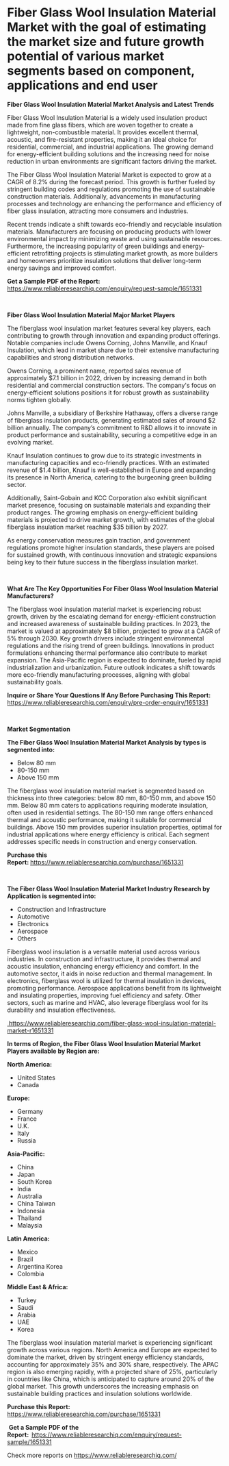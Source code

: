 <p><h1>Fiber Glass Wool Insulation Material Market with the goal of estimating the market size and future growth potential of various market segments based on component, applications and end user</h1></p><p><strong>Fiber Glass Wool Insulation Material Market Analysis and Latest Trends</strong></p>
<p><p>Fiber Glass Wool Insulation Material is a widely used insulation product made from fine glass fibers, which are woven together to create a lightweight, non-combustible material. It provides excellent thermal, acoustic, and fire-resistant properties, making it an ideal choice for residential, commercial, and industrial applications. The growing demand for energy-efficient building solutions and the increasing need for noise reduction in urban environments are significant factors driving the market.</p><p>The Fiber Glass Wool Insulation Material Market is expected to grow at a CAGR of 8.2% during the forecast period. This growth is further fueled by stringent building codes and regulations promoting the use of sustainable construction materials. Additionally, advancements in manufacturing processes and technology are enhancing the performance and efficiency of fiber glass insulation, attracting more consumers and industries.</p><p>Recent trends indicate a shift towards eco-friendly and recyclable insulation materials. Manufacturers are focusing on producing products with lower environmental impact by minimizing waste and using sustainable resources. Furthermore, the increasing popularity of green buildings and energy-efficient retrofitting projects is stimulating market growth, as more builders and homeowners prioritize insulation solutions that deliver long-term energy savings and improved comfort.</p></p>
<p><strong>Get a Sample PDF of the Report:&nbsp;</strong> <a href="https://www.reliableresearchiq.com/enquiry/request-sample/1651331?utm_campaign=3046&utm_medium=2&utm_source=Github&utm_content=ia&utm_term=24032025&utm_id=fiber-glass-wool-insulation-material">https://www.reliableresearchiq.com/enquiry/request-sample/1651331</a></p>
<p>&nbsp;</p>
<p><strong>Fiber Glass Wool Insulation Material Major Market Players</strong></p>
<p><p>The fiberglass wool insulation market features several key players, each contributing to growth through innovation and expanding product offerings. Notable companies include Owens Corning, Johns Manville, and Knauf Insulation, which lead in market share due to their extensive manufacturing capabilities and strong distribution networks.</p><p>Owens Corning, a prominent name, reported sales revenue of approximately $7.1 billion in 2022, driven by increasing demand in both residential and commercial construction sectors. The company's focus on energy-efficient solutions positions it for robust growth as sustainability norms tighten globally.</p><p>Johns Manville, a subsidiary of Berkshire Hathaway, offers a diverse range of fiberglass insulation products, generating estimated sales of around $2 billion annually. The company’s commitment to R&D allows it to innovate in product performance and sustainability, securing a competitive edge in an evolving market.</p><p>Knauf Insulation continues to grow due to its strategic investments in manufacturing capacities and eco-friendly practices. With an estimated revenue of $1.4 billion, Knauf is well-established in Europe and expanding its presence in North America, catering to the burgeoning green building sector.</p><p>Additionally, Saint-Gobain and KCC Corporation also exhibit significant market presence, focusing on sustainable materials and expanding their product ranges. The growing emphasis on energy-efficient building materials is projected to drive market growth, with estimates of the global fiberglass insulation market reaching $35 billion by 2027.</p><p>As energy conservation measures gain traction, and government regulations promote higher insulation standards, these players are poised for sustained growth, with continuous innovation and strategic expansions being key to their future success in the fiberglass insulation market.</p></p>
<p>&nbsp;</p>
<p><strong>What Are The Key Opportunities For Fiber Glass Wool Insulation Material Manufacturers?</strong></p>
<p><p>The fiberglass wool insulation material market is experiencing robust growth, driven by the escalating demand for energy-efficient construction and increased awareness of sustainable building practices. In 2023, the market is valued at approximately $8 billion, projected to grow at a CAGR of 5% through 2030. Key growth drivers include stringent environmental regulations and the rising trend of green buildings. Innovations in product formulations enhancing thermal performance also contribute to market expansion. The Asia-Pacific region is expected to dominate, fueled by rapid industrialization and urbanization. Future outlook indicates a shift towards more eco-friendly manufacturing processes, aligning with global sustainability goals.</p></p>
<p><strong>Inquire or Share Your Questions If Any Before Purchasing This Report:</strong> <a href="https://www.reliableresearchiq.com/enquiry/pre-order-enquiry/1651331?utm_campaign=3046&utm_medium=2&utm_source=Github&utm_content=ia&utm_term=24032025&utm_id=fiber-glass-wool-insulation-material">https://www.reliableresearchiq.com/enquiry/pre-order-enquiry/1651331</a></p>
<p>&nbsp;</p>
<p><strong>Market Segmentation</strong></p>
<p><strong>The Fiber Glass Wool Insulation Material Market Analysis by types is segmented into:</strong></p>
<p><ul><li>Below 80 mm</li><li>80-150 mm</li><li>Above 150 mm</li></ul></p>
<p><p>The fiberglass wool insulation material market is segmented based on thickness into three categories: below 80 mm, 80-150 mm, and above 150 mm. Below 80 mm caters to applications requiring moderate insulation, often used in residential settings. The 80-150 mm range offers enhanced thermal and acoustic performance, making it suitable for commercial buildings. Above 150 mm provides superior insulation properties, optimal for industrial applications where energy efficiency is critical. Each segment addresses specific needs in construction and energy conservation.</p></p>
<p><strong>Purchase this Report:&nbsp;</strong><a href="https://www.reliableresearchiq.com/purchase/1651331?utm_campaign=3046&utm_medium=2&utm_source=Github&utm_content=ia&utm_term=24032025&utm_id=fiber-glass-wool-insulation-material">https://www.reliableresearchiq.com/purchase/1651331</a></p>
<p>&nbsp;</p>
<p><strong>The Fiber Glass Wool Insulation Material Market Industry Research by Application is segmented into:</strong></p>
<p><ul><li>Construction and Infrastructure</li><li>Automotive</li><li>Electronics</li><li>Aerospace</li><li>Others</li></ul></p>
<p><p>Fiberglass wool insulation is a versatile material used across various industries. In construction and infrastructure, it provides thermal and acoustic insulation, enhancing energy efficiency and comfort. In the automotive sector, it aids in noise reduction and thermal management. In electronics, fiberglass wool is utilized for thermal insulation in devices, promoting performance. Aerospace applications benefit from its lightweight and insulating properties, improving fuel efficiency and safety. Other sectors, such as marine and HVAC, also leverage fiberglass wool for its durability and insulation effectiveness.</p></p>
<p><a href="https://www.reliableresearchiq.com/fiber-glass-wool-insulation-material-market-r1651331?utm_campaign=3046&utm_medium=2&utm_source=Github&utm_content=ia&utm_term=24032025&utm_id=fiber-glass-wool-insulation-material">&nbsp;https://www.reliableresearchiq.com/fiber-glass-wool-insulation-material-market-r1651331</a></p>
<p><strong>In terms of Region, the Fiber Glass Wool Insulation Material Market Players available by Region are:</strong></p>
<p>
    <p> <strong> North America: </strong>
        <ul>
            <li>United States</li>
            <li>Canada</li>
        </ul>
        </p> 
    <p> <strong> Europe: </strong>
        <ul>
            <li>Germany</li>
            <li>France</li>
            <li>U.K.</li>
            <li>Italy</li>
            <li>Russia</li>
        </ul>
        </p> 
    <p> <strong> Asia-Pacific: </strong>
        <ul>
            <li>China</li>
            <li>Japan</li>
            <li>South Korea</li>
            <li>India</li>
            <li>Australia</li>
            <li>China Taiwan</li>
            <li>Indonesia</li>
            <li>Thailand</li>
            <li>Malaysia</li>
        </ul>
        </p> 
    <p> <strong> Latin America: </strong>
        <ul>
            <li>Mexico</li>
            <li>Brazil</li>
            <li>Argentina Korea</li>
            <li>Colombia</li>
        </ul>
        </p> 
    <p> <strong> Middle East & Africa: </strong>
        <ul>
            <li>Turkey</li>
            <li>Saudi</li>
            <li>Arabia</li>
            <li>UAE</li>
            <li>Korea</li>
        </ul>
    </p>
    </p>
<p><p>The fiberglass wool insulation material market is experiencing significant growth across various regions. North America and Europe are expected to dominate the market, driven by stringent energy efficiency standards, accounting for approximately 35% and 30% share, respectively. The APAC region is also emerging rapidly, with a projected share of 25%, particularly in countries like China, which is anticipated to capture around 20% of the global market. This growth underscores the increasing emphasis on sustainable building practices and insulation solutions worldwide.</p></p>
<p><strong>Purchase this Report: </strong><a href="https://www.reliableresearchiq.com/purchase/1651331?utm_campaign=3046&utm_medium=2&utm_source=Github&utm_content=ia&utm_term=24032025&utm_id=fiber-glass-wool-insulation-material">https://www.reliableresearchiq.com/purchase/1651331</a></p>
<p>&nbsp;<strong>Get a Sample PDF of the Report:&nbsp;&nbsp;</strong><a href="https://www.reliableresearchiq.com/enquiry/request-sample/1651331?utm_campaign=3046&utm_medium=2&utm_source=Github&utm_content=ia&utm_term=24032025&utm_id=fiber-glass-wool-insulation-material">https://www.reliableresearchiq.com/enquiry/request-sample/1651331</a></p>
<p><strong></strong></p>
<p>Check more reports on <a href="https://www.reliableresearchiq.com/?utm_campaign=3046&utm_medium=2&utm_source=Github&utm_content=ia&utm_term=24032025&utm_id=fiber-glass-wool-insulation-material">https://www.reliableresearchiq.com/</a></p>